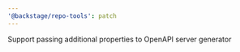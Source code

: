 ```yaml
---
'@backstage/repo-tools': patch
---
```


Support passing additional properties to OpenAPI server generator
